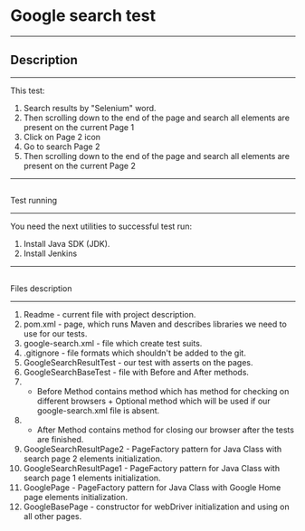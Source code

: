 # Google search test
***
## Description
***
This test:
1. Search results by "Selenium" word.
2. Then scrolling down to the end of the page and search all elements are present on the current Page 1
3. Click on Page 2 icon
4. Go to search Page 2
5. Then scrolling down to the end of the page and search all elements are present on the current Page 2
***
##
Test running
***
You need the next utilities to successful test run:
1. Install Java SDK (JDK).
2. Install Jenkins
***
##
Files description
***
1. Readme - current file with project description.
2. pom.xml - page, which runs Maven and describes libraries we need to use for our tests.
3. google-search.xml - file which create test suits.
4. .gitignore - file formats which shouldn't be added to the git.
5. GoogleSearchResultTest - our test with asserts on the pages.
6. GoogleSearchBaseTest - file with Before and After methods.
7. - Before Method contains method which has method for checking on different browsers + Optional method which will be used if our google-search.xml file is absent.
8. - After Method contains method for closing our browser after the tests are finished.
9. GoogleSearchResultPage2 - PageFactory pattern for Java Class with search page 2 elements initialization.
10. GoogleSearchResultPage1 - PageFactory pattern for Java Class with search page 1 elements initialization.
11. GooglePage - PageFactory pattern for Java Class with Google Home page elements initialization.
12. GoogleBasePage - constructor for webDriver initialization and using on all other pages.
